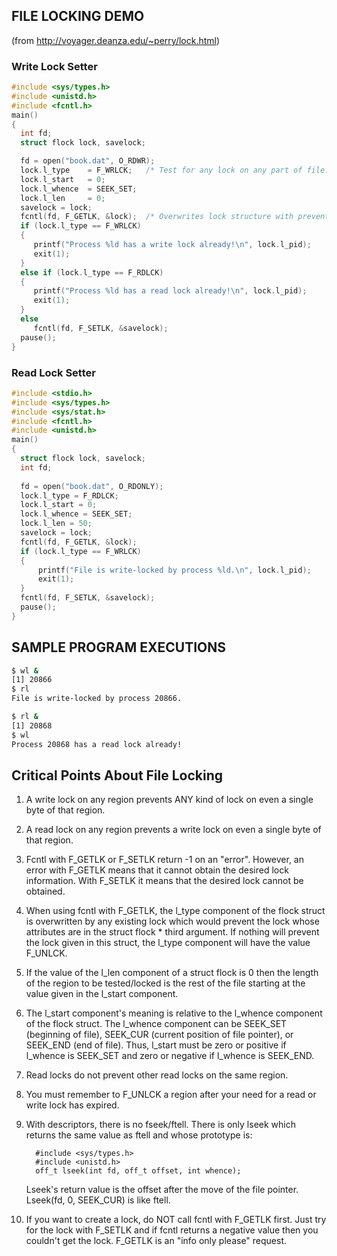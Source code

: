 ## FILE LOCKING DEMO

(from http://voyager.deanza.edu/~perry/lock.html)

### Write Lock Setter
```c
#include <sys/types.h>
#include <unistd.h>      
#include <fcntl.h>
main()
{
  int fd;
  struct flock lock, savelock;

  fd = open("book.dat", O_RDWR);
  lock.l_type    = F_WRLCK;   /* Test for any lock on any part of file. */
  lock.l_start   = 0;
  lock.l_whence  = SEEK_SET;
  lock.l_len     = 0;        
  savelock = lock;
  fcntl(fd, F_GETLK, &lock);  /* Overwrites lock structure with preventors. */
  if (lock.l_type == F_WRLCK)
  {
     printf("Process %ld has a write lock already!\n", lock.l_pid);
     exit(1);
  }
  else if (lock.l_type == F_RDLCK)
  {
     printf("Process %ld has a read lock already!\n", lock.l_pid);
     exit(1);
  }
  else
     fcntl(fd, F_SETLK, &savelock);
  pause();
}
```
### Read Lock Setter

```c
#include <stdio.h>
#include <sys/types.h>
#include <sys/stat.h>
#include <fcntl.h>
#include <unistd.h>
main()
{
  struct flock lock, savelock;
  int fd;
   
  fd = open("book.dat", O_RDONLY);
  lock.l_type = F_RDLCK;
  lock.l_start = 0;
  lock.l_whence = SEEK_SET;
  lock.l_len = 50;
  savelock = lock;
  fcntl(fd, F_GETLK, &lock);
  if (lock.l_type == F_WRLCK)
  {
      printf("File is write-locked by process %ld.\n", lock.l_pid);
      exit(1);
  }
  fcntl(fd, F_SETLK, &savelock);
  pause();
}
```
## SAMPLE PROGRAM EXECUTIONS
```bash
$ wl &
[1]	20866
$ rl
File is write-locked by process 20866.

$ rl &
[1]	20868
$ wl
Process 20868 has a read lock already!
```

##  Critical Points About File Locking

1.  A write lock on any region prevents ANY kind of lock on even a single
    byte of that region.   

2.  A read lock on any region prevents a write lock on even a single byte
    of that region.

3.  Fcntl with F_GETLK or F_SETLK return -1 on an "error".  However, an
    error with F_GETLK means that it cannot obtain the desired lock
    information.  With F_SETLK it means that the desired lock cannot be
    obtained.

3.  When using fcntl with F_GETLK, the l_type component of the flock
    struct is overwritten by any existing lock which would prevent the
    lock whose attributes are in the struct flock * third argument.
    If nothing will prevent the lock given in this struct, the l_type
    component will have the value F_UNLCK.

4.  If the value of the l_len component of a struct flock is 0 then the
    length of the region to be tested/locked is the rest of the file
    starting at the value given in the l_start component.

5.  The l_start component's meaning is relative to the l_whence component
    of the flock struct.  The l_whence component can be SEEK_SET (beginning
    of file), SEEK_CUR (current position of file pointer), or SEEK_END
    (end of file).  Thus, l_start must be zero or positive if l_whence is
    SEEK_SET and zero or negative if l_whence is SEEK_END.

6.  Read locks do not prevent other read locks on the same region.  

7.  You must remember to F_UNLCK a region after your need for a read or
    write lock has expired.  

8.  With descriptors, there is no fseek/ftell.  There is only lseek which
    returns the same value as ftell and whose prototype is:

          #include <sys/types.h>
          #include <unistd.h> 
          off_t lseek(int fd, off_t offset, int whence);

     Lseek's return value is the offset after the move of the file pointer.
     Lseek(fd, 0, SEEK_CUR) is like ftell.

9.   If you want to create a lock, do NOT call fcntl with F_GETLK first.
     Just try for the lock with F_SETLK and if fcntl returns a negative
     value then you couldn't get the lock.  F_GETLK is an "info only please"
     request.
